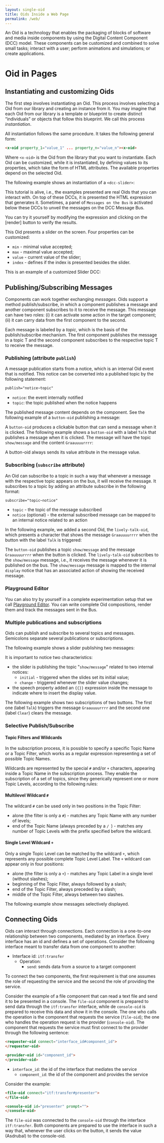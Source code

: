 ```yaml
---
layout: single-oid
title: Oids Inside a Web Page
permalink: /web/
---
```


<!-- Jekyll directive to avoid Liquid filters
{% raw %}
-->

<oid-sphere stylesheet="/oid/assets/css/oidclasses.css" assets="/oid/assets/images/tutorial/" global>
</oid-sphere>

An Oid is a technology that enables the packaging of blocks of software and media inside components by using the Digital Content Component (DCC) model. These components can be customized and combined to solve small tasks; interact with a user; perform animations and simulations; or create applications.

# Oid in Pages

## Instantiating and customizing Oids

The first step involves instantiating an Oid. This process involves selecting a Oid from our library and creating an instance from it. You may imagine that each Oid from our library is a template or blueprint to create distinct “individuals” or objects that follow this blueprint. We call this process *instantiation*.

All instantiation follows the same procedure. It takes the following general form:

~~~html
<x-oid property_1="value_1" ... property_n="value_n"><x-oid>
~~~

Where `<x-oid>` is the Oid from the library that you want to instantiate. Each Oid can be customized, while it is instantiated, by defining values to its properties, which take the form of HTML attributes. The available properties depend on the selected Oid.

The following example shows an instantiation of a `<dcc-slider>`:

<p>
<oid-play>
   <slider-oid></slider-oid>
</oid-play>
</p>

This tutorial is alive, i.e., the examples presented are real Oids that you can interact with. On top of these DCCs, it is presented the HTML expression that generates it. Sometimes, a panel of `Messages on the Bus` is activated below these DCCs to unveil the messages on the DCC Message Bus.

You can try it yourself by modifying the expression and clicking on the [render] button to verify the results.

This Oid presents a slider on the screen. Four properties can be customized:
* `min` - minimal value accepted;
* `max` - maximal value accepted;
* `value` - current value of the slider;
* `index` - defines if the index is presented besides the slider.

This is an example of a customized Slider DCC:

<p>
<oid-play>
   <slider-oid min="0" max="100" value="30" index></slider-oid>
</oid-play>
</p>

## Publishing/Subscribing Messages

Components can work together exchanging *messages*. Oids support a method publish/subscribe, in which a component publishes a message and another component subscribes to it to receive the message. This message can have two roles: (i) it can activate some action in the target component; (ii) it can carry data from the first component to the second.

Each message is labeled by a *topic*, which is the basis of the publish/subscribe mechanism. The first component publishes the message in a topic T and the second component subscribes to the respective topic T to receive the message.

### Publishing (attribute `publish`)

A message publication starts from a notice, which is an internal Oid event that is notified. This notice can be converted into a published topic by the following statement:

~~~html
publish="notice~topic"
~~~

* `notice`: the event internally notified
* `topic`: the topic published when the notice happens

The published message content depends on the component. See the following example of a `button-oid` publishing a message:

<p>
<oid-play messages>
  <button-oid label="Talk"
              publish="click~show/message"
              value="Graauuuurrrr">
  </button-oid>
</oid-play>
</p>

A `button-oid` produces a clickable button that can send a message when it is clicked. The following example shows a `button-oid` with a label `Talk` that publishes a message when it is clicked. The message will have the topic `show/message` and the content `Graauuuurrrr`:

A button-oid always sends its value attribute in the message value.

### Subscribing (`subscribe` attribute)

An Oid can subscribe to a topic in such a way that whenever a message with the respective topic appears on the bus, it will receive the message. It subscribes to a topic by adding an attribute subscribe in the following format:

~~~html
subscribe="topic~notice"
~~~

* `topic` - the topic of the message subscribed
* `notice` (optional) - the external subscribed message can be mapped to an internal notice related to an action

In the following example, we added a second Oid, the `lively-talk-oid`, which presents a character that shows the message `Graauuuurrrr` when the button with the label `Talk` is triggered:

<p>
<oid-play messages>
  <button-oid label="Talk"
    value="Graauuuurrrr"
    publish="click~show/message">
  </button-oid>

  <lively-talk-oid subscribe="show/message~display">
  </lively-talk-oid>
</oid-play>
</p>

The `button-oid` publishes a topic `show/message` and the message `Graauuuurrrr` when the button is clicked. The `lively-talk-oid` subscribes to the `show/message` message, i.e., it receives the message whenever it is published on the bus. The `show/message` message is mapped to the internal `display` notice that has an associated action of showing the received message.

### Playground Editor

You can also try by yourself in a complete experimentation setup that we call [Playground Editor](https://mundorum.github.io/oid/oid/playground/editor/). You can write complete Oid compositions, render them and track the messages sent in the Bus.

### Multiple publications and subscriptions

Oids can publish and subscribe to several topics and messages. Semicolons separate several publications or subscriptions.

The following example shows a slider publishing two messages:

<p>
<oid-play messages>
  <lively-talk-oid
    speech="My age is {{}} years."
    subscribe="show/message~display">
  </lively-talk-oid>
  <slider-oid index publish="initial~show/message;change~show/message">
  </slider-oid>
</oid-play>
</p>

It is important to notice two characteristics:
* the slider is publishing the topic "`show/message`" related to two internal notices:
  * `initial` - triggered when the slides set its initial value;
  * `change` - triggered whenever the slider value changes;
* the speech property added an `{{}}` expression inside the message to indicate where to insert the display value.

The following example shows two subscriptions of two buttons. The first one (label `Talk`) triggers the message `Graauuuurrrr` and the second one (label `Clear`) clears the message.

<p>
<oid-play messages>
  <lively-talk-oid subscribe="dino/talk~display;dino/clear~clear">
  </lively-talk-oid>

  <button-oid label="Talk"
    value="Graauuuurrrr"
    publish="click~dino/talk">
  </button-oid>
  <button-oid label="Clear"
    publish="click~dino/clear">
  </button-oid>
</oid-play>
</p>

### Selective Publish/Subscribe

#### Topic Filters and Wildcards

In the subscription process, it is possible to specify a specific Topic Name or a Topic Filter, which works as a regular expression representing a set of possible Topic Names.

Wildcards are represented by the special `#` and/or `+` characters, appearing inside a Topic Name in the subscription process. They enable the subscription of a set of topics, since they generically represent one or more Topic Levels, according to the following rules:

#### Multilevel Wildcard `#`
The wildcard `#` can be used only in two positions in the Topic Filter:
* alone (the filter is only a `#`) - matches any Topic Name with any number of levels;
* end of the Topic Name (always preceded by a `/ `) -  matches any number of Topic Levels with the prefix specified before the wildcard.

#### Single Level Wildcard `+`
Only a single Topic Level can be matched by the wildcard  `+`, which represents any possible complete Topic Level Label. The `+` wildcard can appear only in four positions:
* alone (the filter is only a `+`) - matches any Topic Label in a single level (without slashes);
* beginning of the Topic Filter, always followed by a slash;
* end of the Topic Filter, always preceded by a slash;
* middle of the Topic Filter, always between two slashes.

The following example show messages selectively displayed.

<p>
<oid-play>
  <button-oid label="Disease" publish="click~news/disease" value="dengue symptoms">
  </button-oid>
  
  <button-oid label="Drug" publish="click~news/drug" value="coronavirus vaccine">
  </button-oid>
  
  <button-oid label="Dinosaur" publish="click~news/dinosaur" value="brazilian dinosaurs">
  </button-oid>
  
  <lively-talk-oid character="assets:images/doctor.png" speech="I heard about: " subscribe="news/#~display">
  </lively-talk-oid>

  <lively-talk-oid character="assets:images/nurse.png" speech="I heard about: " subscribe="news/disease~display">
  </lively-talk-oid>

  <lively-talk-oid character="assets:images/patient.png" speech="I heard about: " subscribe="+/dinosaur~display">
  </lively-talk-oid>
</oid-play>
</p>

## Connecting Oids

Oids can interact through connections. Each connection is a one-to-one relationship between two components, mediated by an interface. Every interface has an id and defines a set of operations. Consider the following interface meant to transfer data from one component to another:

* Interface id: `itf:transfer`
  * Operation:
    * `send`: sends data from a source to a target component

To connect the two components, the first requirement is that one assumes the role of requesting the service and the second the role of providing the service.

Consider the example of a file component that can read a text file and send it to be presented in a console. The `file-oid` component is prepared to send data through the `itf:transfer` interface, while de `console-oid` is prepared to receive this data and show it in the console. The one who calls the operation is the component that requests the service (`file-oid`); the one who handles the operation request is the provider (`console-oid`). The component that requests the service must first connect to the provider through the following sentence:

~~~html
<requester-oid connect="interface_id#component_id">
</requester-oid>

<provider-oid id="component_id">
</provider-oid>
~~~

* `interface_id`: the id of the interface that mediates the service
  * `component_id`: the id of the component and provides the service

Consider the example:

~~~html
<file-oid connect="itf:transfer#presenter">
</file-oid>

<console-oid id="presenter" prompt="">
</console-oid>
~~~

The `file-oid` was connected to the `console-oid` through the interface `itf:transfer`. Both components are prepared to use the interface in such a way that, whenever the user clicks on the button, it sends the value (Asdrubal) to the console-oid.

<!-- Jekyll directive to avoid Liquid filters
{% endraw %}
-->